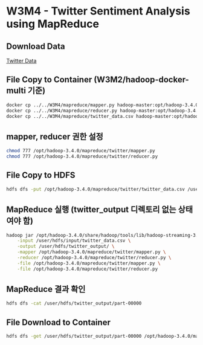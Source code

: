 # W3M4 - Twitter Sentiment Analysis using MapReduce

## Download Data
[Twitter Data](https://www.kaggle.com/datasets/kazanova/sentiment140)

## File Copy to Container (W3M2/hadoop-docker-multi 기준)
```bash
docker cp ../../W3M4/mapreduce/mapper.py hadoop-master:opt/hadoop-3.4.0/mapreduce/twitter/
docker cp ../../W3M4/mapreduce/reducer.py hadoop-master:opt/hadoop-3.4.0/mapreduce/twitter/
docker cp ../../W3M4/mapreduce/twitter_data.csv hadoop-master:opt/hadoop-3.4.0/mapreduce/twitter/
```

## mapper, reducer 권한 설정
```bash
chmod 777 /opt/hadoop-3.4.0/mapreduce/twitter/mapper.py
chmod 777 /opt/hadoop-3.4.0/mapreduce/twitter/reducer.py
```

## File Copy to HDFS
```bash
hdfs dfs -put /opt/hadoop-3.4.0/mapreduce/twitter/twitter_data.csv /user/hdfs/input
```

## MapReduce 실행 (twitter_output 디렉토리 없는 상태여야 함)
```bash
hadoop jar /opt/hadoop-3.4.0/share/hadoop/tools/lib/hadoop-streaming-3.4.0.jar \
    -input /user/hdfs/input/twitter_data.csv \
    -output /user/hdfs/twitter_output/ \
    -mapper /opt/hadoop-3.4.0/mapreduce/twitter/mapper.py \
    -reducer /opt/hadoop-3.4.0/mapreduce/twitter/reducer.py \
    -file /opt/hadoop-3.4.0/mapreduce/twitter/mapper.py \
    -file /opt/hadoop-3.4.0/mapreduce/twitter/reducer.py
```

## MapReduce 결과 확인
```bash
hdfs dfs -cat /user/hdfs/twitter_output/part-00000
```

## File Download to Container
```bash
hdfs dfs -get /user/hdfs/twitter_output/part-00000 /opt/hadoop-3.4.0/mapreduce/twitter/output/
```